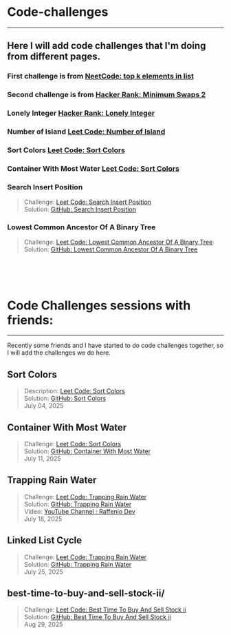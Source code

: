 # Code-challenges

---
## Here I will add code challenges that I'm doing from different pages.


### First challenge is from [NeetCode: top k elements in list](https://neetcode.io/problems/top-k-elements-in-list)

### Second challenge is from [Hacker Rank: Minimum Swaps 2]( https://www.hackerrank.com/challenges/minimum-swaps-2 )

### Lonely Integer [Hacker Rank: Lonely Integer](https://www.hackerrank.com/challenges/one-week-preparation-kit-lonely-integer/problem)

### Number of Island [Leet Code: Number of Island](https://leetcode.com/problems/number-of-islands)

### Sort Colors [Leet Code: Sort Colors](https://leetcode.com/problems/sort-colors/)


### Container With Most Water [Leet Code: Sort Colors](https://leetcode.com/problems/container-with-most-water/)

### Search Insert Position
> Challenge: [Leet Code: Search Insert Position](https://leetcode.com/problems/search-insert-position) <br>
> Solution:   [GitHub: Search Insert Position](https://github.com/Mintakastar/code-challenges/blob/main/src/com/raffenio/leetcode/com/problems/search/insert/position/SearchInsertPositionSolution.java) <br>

### Lowest Common Ancestor Of A Binary Tree
> Challenge: [Leet Code: Lowest Common Ancestor Of A Binary Tree](https://leetcode.com/problems/lowest-common-ancestor-of-a-binary-tree/) <br>
> Solution:   [GitHub: Lowest Common Ancestor Of A Binary Tree](https://github.com/Mintakastar/code-challenges/blob/main/src/com/raffenio/leetcode/com/problems/lowest/common/ancestor/LowestCommonAncestorOfABinaryTreeSolution.java) <br>


<br><br><br>


# Code Challenges sessions with friends:

---
Recently some friends and I have started to do code challenges together, so I will add the challenges we do here.

##  Sort Colors
> Description: [Leet Code: Sort Colors](https://leetcode.com/problems/sort-colors/) <br>
> Solution:  [GitHub: Sort Colors](https://github.com/Mintakastar/code-challenges/blob/main/src/com/raffenio/leetcode/com/problems/sort/colors/Solution.java)<br>
> July 04, 2025

## Container With Most Water
> Challenge: [Leet Code: Sort Colors](https://leetcode.com/problems/container-with-most-water/) <br>
> Solution:  [GitHub: Container With Most Water](https://github.com/Mintakastar/code-challenges/blob/main/src/com/raffenio/leetcode/com/problems/container/with/most/water/ContainerWithMostWaterSolution.java)<br>
> July 11, 2025

## Trapping Rain Water
> Challenge: [Leet Code: Trapping Rain Water](https://leetcode.com/problems/trapping-rain-water/) <br>
> Solution:   [GitHub: Trapping Rain Water](https://github.com/Mintakastar/code-challenges/blob/main/src/com/raffenio/leetcode/com/problems/trapping/rain/water/TrappingRainWaterSolution.java) <br>
> Video:   [YouTube Channel : Raffenio Dev](https://youtu.be/_t2QZQ2C5hk) <br>
> July 18, 2025

## Linked List Cycle
> Challenge: [Leet Code: Trapping Rain Water](https://leetcode.com/problems/linked-list-cycle) <br>
> Solution:   [GitHub: Trapping Rain Water](https://github.com/Mintakastar/code-challenges/blob/main/src/com/raffenio/leetcode/com/problems/linked/list/cycle/LinkedListCycleSolution.java) <br>
> July 25, 2025

## best-time-to-buy-and-sell-stock-ii/
> Challenge: [Leet Code: Best Time To Buy And Sell Stock ii](https://leetcode.com/problems/best-time-to-buy-and-sell-stock-ii/description/) <br>
> Solution:   [GitHub: Best Time To Buy And Sell Stock ii](https://github.com/Mintakastar/code-challenges/blob/main/src/com/raffenio/leetcode/com/problems/best/time/to/buy/and/sell/stock/ii/BestTimeToBuyAndSellStockiiSolution.java) <br>
> Aug 29, 2025

<br><br><br><br><br><br><br><br>